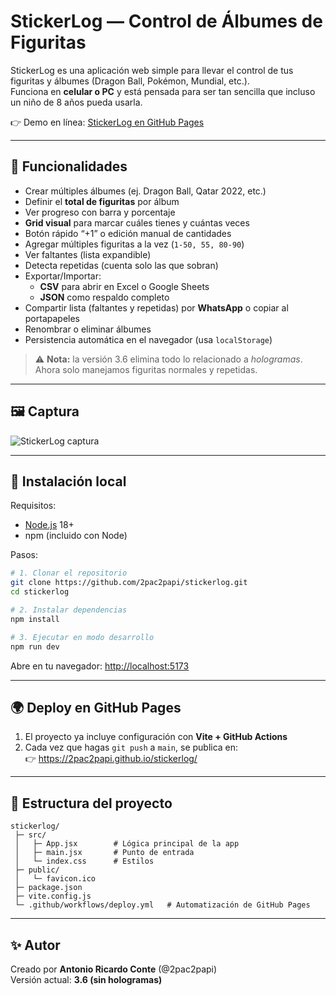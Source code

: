 # StickerLog — Control de Álbumes de Figuritas

StickerLog es una aplicación web simple para llevar el control de tus figuritas y álbumes (Dragon Ball, Pokémon, Mundial, etc.).  
Funciona en **celular o PC** y está pensada para ser tan sencilla que incluso un niño de 8 años pueda usarla.

👉 Demo en línea: [StickerLog en GitHub Pages](https://2pac2papi.github.io/stickerlog/)

---

## 🚀 Funcionalidades

- Crear múltiples álbumes (ej. Dragon Ball, Qatar 2022, etc.)
- Definir el **total de figuritas** por álbum
- Ver progreso con barra y porcentaje
- **Grid visual** para marcar cuáles tienes y cuántas veces
- Botón rápido “+1” o edición manual de cantidades
- Agregar múltiples figuritas a la vez (`1-50, 55, 80-90`)
- Ver faltantes (lista expandible)
- Detecta repetidas (cuenta solo las que sobran)
- Exportar/Importar:
  - **CSV** para abrir en Excel o Google Sheets
  - **JSON** como respaldo completo
- Compartir lista (faltantes y repetidas) por **WhatsApp** o copiar al portapapeles
- Renombrar o eliminar álbumes
- Persistencia automática en el navegador (usa `localStorage`)

> ⚠️ **Nota:** la versión 3.6 elimina todo lo relacionado a *hologramas*.  
> Ahora solo manejamos figuritas normales y repetidas.

---

## 🖼️ Captura

![StickerLog captura](docs/screenshot.png)

---

## 🔧 Instalación local

Requisitos:
- [Node.js](https://nodejs.org/) 18+
- npm (incluido con Node)

Pasos:
```bash
# 1. Clonar el repositorio
git clone https://github.com/2pac2papi/stickerlog.git
cd stickerlog

# 2. Instalar dependencias
npm install

# 3. Ejecutar en modo desarrollo
npm run dev
```

Abre en tu navegador: [http://localhost:5173](http://localhost:5173)

---

## 🌍 Deploy en GitHub Pages

1. El proyecto ya incluye configuración con **Vite + GitHub Actions**
2. Cada vez que hagas `git push` a `main`, se publica en:  
   👉 https://2pac2papi.github.io/stickerlog/

---

## 📂 Estructura del proyecto

```
stickerlog/
 ├─ src/
 │   ├─ App.jsx        # Lógica principal de la app
 │   ├─ main.jsx       # Punto de entrada
 │   └─ index.css      # Estilos
 ├─ public/
 │   └─ favicon.ico
 ├─ package.json
 ├─ vite.config.js
 └─ .github/workflows/deploy.yml   # Automatización de GitHub Pages
```

---

## ✨ Autor

Creado por **Antonio Ricardo Conte** (@2pac2papi)  
Versión actual: **3.6 (sin hologramas)**
